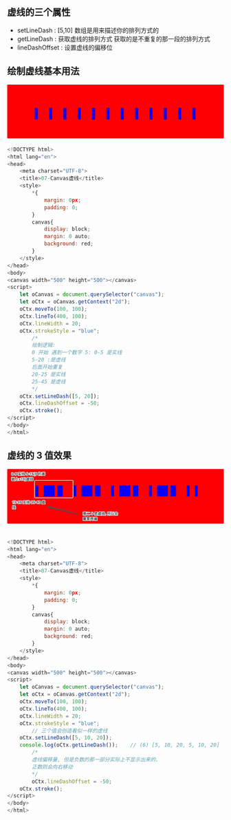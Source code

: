 ## 虚线的三个属性

- setLineDash :     [5,10] 数组是用来描述你的排列方式的
- getLineDash :   获取虚线的排列方式 获取的是不重复的那一段的排列方式
- lineDashOffset :   设置虚线的偏移位

## 绘制虚线基本用法

![image-20210331031818779](img/image-20210331031818779.png)

~~~js
<!DOCTYPE html>
<html lang="en">
<head>
    <meta charset="UTF-8">
    <title>07-Canvas虚线</title>
    <style>
        *{
            margin: 0px;
            padding: 0;
        }
        canvas{
            display: block;
            margin: 0 auto;
            background: red;
        }
    </style>
</head>
<body>
<canvas width="500" height="500"></canvas>
<script>
    let oCanvas = document.querySelector("canvas");
    let oCtx = oCanvas.getContext("2d");
    oCtx.moveTo(100, 100);
    oCtx.lineTo(400, 100);
    oCtx.lineWidth = 20;
    oCtx.strokeStyle = "blue";
		/*
		绘制逻辑:
		0 开始 遇到一个数字 5: 0-5 是实线
		5-20 :是虚线
		后面开始重复
		20-25 是实线
		25-45 是虚线
		*/ 
    oCtx.setLineDash([5, 20]);
    oCtx.lineDashOffset = -50;
    oCtx.stroke();
</script>
</body>
</html>
~~~



## 虚线的 3 值效果

![image-20210331032423435](img/image-20210331032423435.png)

~~~js

<!DOCTYPE html>
<html lang="en">
<head>
    <meta charset="UTF-8">
    <title>07-Canvas虚线</title>
    <style>
        *{
            margin: 0px;
            padding: 0;
        }
        canvas{
            display: block;
            margin: 0 auto;
            background: red;
        }
    </style>
</head>
<body>
<canvas width="500" height="500"></canvas>
<script>
    let oCanvas = document.querySelector("canvas");
    let oCtx = oCanvas.getContext("2d");
    oCtx.moveTo(100, 100);
    oCtx.lineTo(400, 100);
    oCtx.lineWidth = 20;
    oCtx.strokeStyle = "blue";
		// 三个值会创造看似一样的虚线
    oCtx.setLineDash([5, 10, 20]);
    console.log(oCtx.getLineDash());	// (6) [5, 10, 20, 5, 10, 20]
		/*
		虚线偏移量, 但是负数的那一部分实际上不显示出来的.
		正数则会向右移动
		*/
		oCtx.lineDashOffset = -50;
    oCtx.stroke();
</script>
</body>
</html>
~~~

